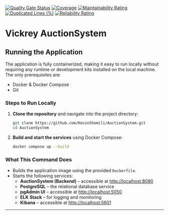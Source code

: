 [![Quality Gate Status](https://sonarcloud.io/api/project_badges/measure?project=KevinShemili_AuctionSystem&metric=alert_status)](https://sonarcloud.io/summary/new_code?id=KevinShemili_AuctionSystem)
[![Coverage](https://sonarcloud.io/api/project_badges/measure?project=KevinShemili_AuctionSystem&metric=coverage)](https://sonarcloud.io/summary/new_code?id=KevinShemili_AuctionSystem)
[![Maintainability Rating](https://sonarcloud.io/api/project_badges/measure?project=KevinShemili_AuctionSystem&metric=sqale_rating)](https://sonarcloud.io/summary/new_code?id=KevinShemili_AuctionSystem)
[![Duplicated Lines (%)](https://sonarcloud.io/api/project_badges/measure?project=KevinShemili_AuctionSystem&metric=duplicated_lines_density)](https://sonarcloud.io/summary/new_code?id=KevinShemili_AuctionSystem)
[![Reliability Rating](https://sonarcloud.io/api/project_badges/measure?project=KevinShemili_AuctionSystem&metric=reliability_rating)](https://sonarcloud.io/summary/new_code?id=KevinShemili_AuctionSystem)

# Vickrey AuctionSystem

## Running the Application

The application is fully containerized, making it easy to run locally without requiring any runtime or development kits installed on the local machine. The only prerequisites are:

- Docker & Docker Compose
- Git

### Steps to Run Locally

1. **Clone the repository** and navigate into the project directory:

    ```bash
    git clone https://github.com/KevinShemili/AuctionSystem.git
    cd AuctionSystem
    ```

2. **Build and start the services** using Docker Compose:

    ```bash
    docker compose up --build
    ```

### What This Command Does

- Builds the application image using the provided `Dockerfile`.
- Starts the following services:
  - **AuctionSystem (Backend)** – accessible at [http://localhost:8080](http://localhost:8080)
  - **PostgreSQL** – the relational database service
  - **pgAdmin UI** – accessible at [http://localhost:5050](http://localhost:5050)
  - **ELK Stack** – for logging and monitoring
  - **Kibana** – accessible at [http://localhost:5601](http://localhost:5601)

---
